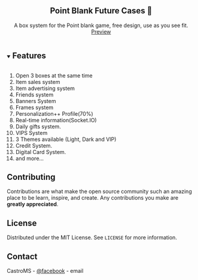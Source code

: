 <!--
*** Thanks for checking out the Best-README-Template. If you have a suggestion
*** that would make this better, please fork the repo and create a pull request
*** or simply open an issue with the tag "enhancement".
*** Thanks again! Now go create something AMAZING! :D
***
***
***
*** To avoid retyping too much info. Do a search and replace for the following:
*** github_username, repo_name, twitter_handle, email, project_title, project_description
-->



<!-- PROJECT SHIELDS -->
<!--
*** I'm using markdown "reference style" links for readability.
*** Reference links are enclosed in brackets [ ] instead of parentheses ( ).
*** See the bottom of this document for the declaration of the reference variables
*** for contributors-url, forks-url, etc. This is an optional, concise syntax you may use.
*** https://www.markdownguide.org/basic-syntax/#reference-style-links
-->



<!-- PROJECT LOGO -->
<br />
<p align="center">

  <h2 align="center">Point Blank Future Cases 🎁</h2>
  <p align="center">
    A box system for the Point blank game, free design, use as you see fit.
    <br />
    <a href="https://www.youtube.com/watch?v=rPfH4Y51cEU">Preview</a>
  </p>
</p>


<!-- TABLE OF CONTENTS -->
<details open="open">
  <summary><h2 style="display: inline-block">Features</h2></summary>
  <ol>
    <li>Open 3 boxes at the same time</li>
    <li>Item sales system</li>
    <li>Item advertising system</li>
    <li>Friends system</li>
    <li>Banners System</li>
    <li>Frames system</li>
    <li>Personalization++ Profile(70%)</li>
    <li>Real-time information(Socket.IO)</li>
    <li>Daily gifts system.</li>
    <li>VIPS System</li>
    <li>3 Themes available (Light, Dark and VIP)</li>
    <li>Credit System.</li>
    <li>Digital Card System.</li>
    <li>and more...</li>
  </ol>
</details>


<!-- CONTRIBUTING -->
## Contributing

Contributions are what make the open source community such an amazing place to be learn, inspire, and create. Any contributions you make are **greatly appreciated**.


<!-- LICENSE -->
## License

Distributed under the MIT License. See `LICENSE` for more information.



<!-- CONTACT -->
## Contact

CastroMS - [@facebook](https://www.facebook.com/eduhcm/) - email


